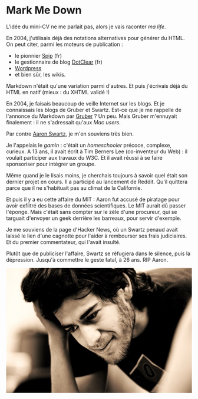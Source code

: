 # Mark Me Down

L'idée du mini-CV ne me parlait pas, alors je vais raconter _ma life_.

En 2004, j'utilisais déjà des notations alternatives pour générer du HTML. On peut citer, parmi les moteurs de publication :

- le pionnier [Spip](https://www.spip.net/) (fr)
- le gestionnaire de blog [DotClear](https://dotclear.org/) (fr)
- [Wordpress](https://wordpress.org/)
- et bien sûr, les wikis.

Markdown n'était qu'une variation parmi d'autres. Et puis j'écrivais déjà du HTML en natif (mieux : du XHTML validé !) 

En 2004, je faisais beaucoup de veille Internet sur les blogs. Et je connaissais les blogs de Gruber et Swartz. Est-ce que je me rappelle de l'annonce du Markdown par [Gruber](https://daringfireball.net/) ? Un peu. Mais Gruber m'ennuyait finalement : il ne s'adressait qu'aux _Mac users_.

Par contre [Aaron Swartz](http://www.aaronsw.com/weblog/), je m'en souviens très bien.

Je l'appelais le _gamin_ : c'était un _homeschooler_ précoce, complexe, curieux. A 13 ans, il avait écrit à Tim Berners Lee (co-inventeur du Web) : il voulait participer aux travaux du W3C. Et il avait réussi à se faire sponsoriser pour intégrer un groupe.

Même quand je le lisais moins, je cherchais toujours à savoir quel était son dernier projet en cours. Il a participé au lancement de Reddit. Qu'il quittera parce que il ne s'habituait pas au climat de la Californie.

Et puis il y a eu cette affaire du MIT : Aaron fut accusé de piratage pour avoir exfiltré des bases de données scientifiques. Le MIT aurait dû passer l'éponge. Mais c'était sans compter sur le zèle d'une procureur, qui se targuait d'envoyer un geek derrière les barreaux, pour servir d'exemple.

Je me souviens de la page d'Hacker News, où un Swartz penaud avait laissé le lien d'une cagnotte pour l'aider à rembourser ses frais judiciaires. Et du premier commentateur, qui l'avait insulté.

Plutôt que de publiciser l'affaire, Swartz se réfugiera dans le silence, puis la dépression. Jusqu'à commettre le geste fatal, à 26 ans. RIP Aaron.

![](Aaron_Swartz.jpg)

